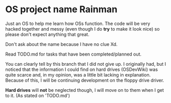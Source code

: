 # OS project name Rainman

Just an OS to help me learn how OSs function. The code will be very hacked together and messy (even though I do **try** to make it look nice) so please don't expect anything that great.

Don't ask about the name because I have no clue Xd.

Read TODO.md for tasks that have been completed/planned out.

You can clearly tell by this branch that I did not give up. I originally had, but I noticed that the information I could find on hard drives (OSDevWiki) was quite scarce and, in my opinion, was a little bit lacking in explanation. Because of this, I will be continuing development on the floppy drive driver.

**Hard drives** will **not** be neglected though, I will move on to them when I get to it. (As stated on 'TODO.md')
